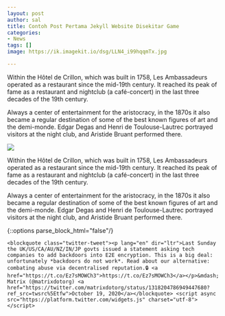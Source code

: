 ```yaml
---
layout: post
author: sal
title: Contoh Post Pertama Jekyll Website Disekitar Game
categories:
- News
tags: []
image: https://ik.imagekit.io/dsg/LLN4_i99hqqmTx.jpg

---
```

Within the Hôtel de Crillon, which was built in 1758, Les Ambassadeurs operated as a restaurant since the mid-19th century. It reached its peak of fame as a restaurant and nightclub (a café-concert) in the last three decades of the 19th century.

Always a center of entertainment for the aristocracy, in the 1870s it also became a regular destination of some of the best known figures of art and the demi-monde. Edgar Degas and Henri de Toulouse-Lautrec portrayed visitors at the night club, and Aristide Bruant performed there.

![](https://ik.imagekit.io/dsg/LLN1_PztZIpvOEov.jpg)

Within the Hôtel de Crillon, which was built in 1758, Les Ambassadeurs operated as a restaurant since the mid-19th century. It reached its peak of fame as a restaurant and nightclub (a café-concert) in the last three decades of the 19th century.

Always a center of entertainment for the aristocracy, in the 1870s it also became a regular destination of some of the best known figures of art and the demi-monde. Edgar Degas and Henri de Toulouse-Lautrec portrayed visitors at the night club, and Aristide Bruant performed there.

{::options parse_block_html="false"/}

<div class="center">

`<blockquote class="twitter-tweet"><p lang="en" dir="ltr">Last Sunday the UK/US/CA/AU/NZ/IN/JP govts issued a statement asking tech companies to add backdoors into E2E encryption. This is a big deal: unfortunately *backdoors do not work*. Read about our alternative: combating abuse via decentralised reputation.🔒 <a href="https://t.co/Ez7sMOWCh3">https://t.co/Ez7sMOWCh3</a></p>&mdash; Matrix (@matrixdotorg) <a href="https://twitter.com/matrixdotorg/status/1318204786949447680?ref_src=twsrc%5Etfw">October 19, 2020</a></blockquote> <script async src="https://platform.twitter.com/widgets.js" charset="utf-8"></script>`

</div>